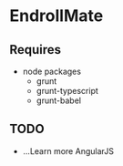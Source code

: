 # EndrollMate

## Requires

* node packages
  - grunt
  - grunt-typescript
  - grunt-babel


## TODO
- ...Learn more AngularJS
